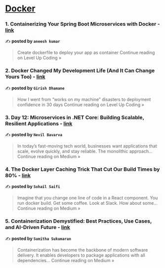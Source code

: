 
<h1><a href=https://medium.com/tag/docker/recommended target="_blank" rel="noopener noreferrer">Docker</a></h1>
<h3>1. Containerizing Your Spring Boot Microservices with Docker - <a href="https://levelup.gitconnected.com/containerizing-your-spring-boot-microservices-with-docker-6b90bbec4714?source=rss------docker-5" target="_blank" rel="noopener noreferrer">link</a></h3>

✍️ **posted by `aneesh kumar`**

<blockquote>Create dockerfile to deploy your app as container
Continue reading on Level Up Coding »</blockquote>

<h3>2. Docker Changed My Development Life (And It Can Change Yours Too) - <a href="https://levelup.gitconnected.com/docker-changed-my-development-life-and-it-can-change-yours-too-2677954476b8?source=rss------docker-5" target="_blank" rel="noopener noreferrer">link</a></h3>

✍️ **posted by `Girish Dhamane`**

<blockquote>How I went from “works on my machine” disasters to deployment confidence in 30 days
Continue reading on Level Up Coding »</blockquote>

<h3>3. Day 12: Microservices in .NET Core: Building Scalable, Resilient Applications - <a href="https://medium.com/@nevilpatel05317/day-12-microservices-in-net-core-building-scalable-resilient-applications-20221cf8721e?source=rss------docker-5" target="_blank" rel="noopener noreferrer">link</a></h3>

✍️ **posted by `Nevil Bavarva`**

<blockquote>In today’s fast-moving tech world, businesses want applications that scale, evolve quickly, and stay reliable. The monolithic approach…
Continue reading on Medium »</blockquote>

<h3>4. The Docker Layer Caching Trick That Cut Our Build Times by 80% - <a href="https://medium.com/@sohail_saifi/the-docker-layer-caching-trick-that-cut-our-build-times-by-80-6159d6115ab6?source=rss------docker-5" target="_blank" rel="noopener noreferrer">link</a></h3>

✍️ **posted by `Sohail Saifi`**

<blockquote>Imagine that you change one line of code in a React component. You run docker build. Get some coffee. Look at Slack. How about some…
Continue reading on Medium »</blockquote>

<h3>5.  Containerization Demystified: Best Practices, Use Cases, and AI-Driven Future - <a href="https://medium.com/@sumithasukumar_/containerization-demystified-best-practices-use-cases-and-ai-driven-future-a5840cbfeb89?source=rss------docker-5" target="_blank" rel="noopener noreferrer">link</a></h3>

✍️ **posted by `Sumitha Sukumaran`**

<blockquote>Containerization has become the backbone of modern software delivery. It enables developers to package applications with all dependencies…
Continue reading on Medium »</blockquote>

